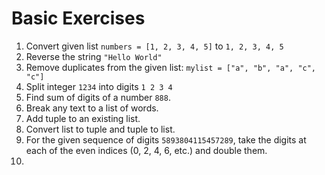 # Basic Exercises

1. Convert given list `numbers = [1, 2, 3, 4, 5]` to `1, 2, 3, 4, 5`
2. Reverse the string `"Hello World"`
3. Remove duplicates from the given list: `mylist = ["a", "b", "a", "c", "c"]`
4. Split integer `1234` into digits `1 2 3 4`
5. Find sum of digits of a number `888`.
6. Break any text to a list of words.
7. Add tuple to an existing list.
8. Convert list to tuple and tuple to list.
9. For the given sequence of digits `5893804115457289`, take the digits at each of the even indices (0, 2, 4, 6, etc.) and double them.
10. 
